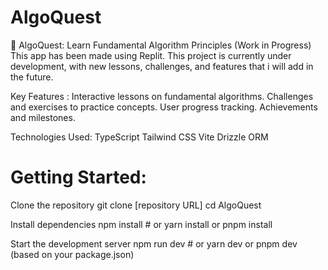 # AlgoQuest
🚀 AlgoQuest: Learn Fundamental Algorithm Principles (Work in Progress) This app has been made using Replit. This project is currently under development, with new lessons, challenges, and features that i will add in the future. 


Key Features :
  Interactive lessons on fundamental algorithms.
  Challenges and exercises to practice concepts.
  User progress tracking.
  Achievements and milestones.

Technologies Used: 
  TypeScript
  Tailwind CSS
  Vite
  Drizzle ORM

# Getting Started: 
Clone the repository
git clone [repository URL]
cd AlgoQuest

Install dependencies
npm install # or yarn install or pnpm install

Start the development server
npm run dev # or yarn dev or pnpm dev (based on your package.json)
